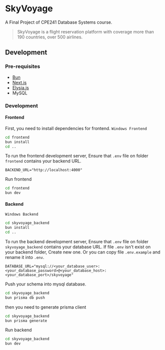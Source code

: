 # SkyVoyage
A Final Project of CPE241 Database Systems course.
> SkyVoyage is a flight reservation platform with coverage more than 190 countries, over 500 airlines.
## Development
### Pre-requisites
- [Bun](https://bun.sh/)
- [Next.js](https://nextjs.org)
- [Elysia.js](https://elysiajs.com)
- MySQL
### Development

#### Frontend
First, you need to install dependencies for frontend.
`Windows Frontend`
```bash
cd frontend
bun install
cd ..
```
To run the frontend development server, Ensure that `.env` file on folder `frontend` contains your backend URL.
```env
BACKEND_URL="http://localhost:4000"
```

Run frontend
```bash
cd frontend
bun dev
```

#### Backend
`Windows Backend`
```bash
cd skyvoyage_backend
bun install
cd ..
```
To run the backend development server, Ensure that `.env` file on folder `skyvoyage_backend` contains your database URL.
If file `.env` isn't exist on your backend folder, Create new one.
Or you can copy file `.env.example` and rename it into `.env`.
```env
DATABASE_URL="mysql://<your_database_user>:<your_database_password>@<your_database_host>:<your_database_port>/skyvoyage"
```
Push your schema into mysql database.
```bash
cd skyvoyage_backend
bun prisma db push
```

then you need to generate prisma client
```bash
cd skyvoyage_backend
bun prisma generate
```

Run backend

```bash
cd skyvoyage_backend
bun dev
```